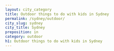 ```yaml
---
layout: city_category
title: Outdoor things to do with kids in Sydney
permalink: /sydney/outdoor/
city_slug: sydney
city_title: Sydney
preposition: in
category: outdoor
h1: Outdoor things to do with kids in Sydney
---
```

